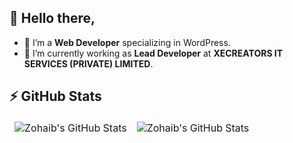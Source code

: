 ## 👋 Hello there,

- 🌱 I’m a **Web Developer** specializing in WordPress.
- 🔭 I’m currently working as **Lead Developer** at **XECREATORS IT SERVICES (PRIVATE) LIMITED**.

## ⚡ GitHub Stats

<table align="center" border="0" cellpadding="0" cellspacing="0">
    <thead>
        <tr>
            <td><img src="https://github-readme-stats-git-masterrstaa-rickstaa.vercel.app/api?username=zohaib87&show_icons=true&locale=en&theme=tokyonight" alt="Zohaib's GitHub Stats"></td>
            <td><img src="https://streak-stats.demolab.com/?user=zohaib87&theme=tokyonight" alt="Zohaib's GitHub Stats"></td>
        </tr>
    </thead>
</table>

<!--
**zohaib87/zohaib87** is a ✨ _special_ ✨ repository because its `README.md` (this file) appears on your GitHub profile.

Here are some ideas to get you started:

- 🔭 I’m currently working on ...
- 🌱 I’m currently learning ...
- 👯 I’m looking to collaborate on ...
- 🤔 I’m looking for help with ...
- 💬 Ask me about ...
- 📫 How to reach me: ...
- 😄 Pronouns: ...
- ⚡ Fun fact: ...
-->
